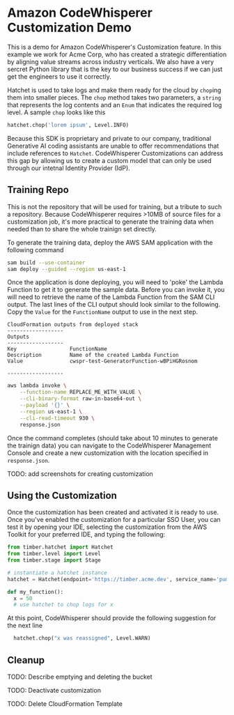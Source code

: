 # Amazon CodeWhisperer Customization Demo

This is a demo for Amazon CodeWhisperer's Customization feature. In this example we work for Acme Corp, who has created a strategic differentiation by aligning value streams across industry verticals. We also have a very sercret Python library that is the key to our business success if we can just get the engineers to use it correctly.

Hatchet is used to take logs and make them ready for the cloud by `chop`ing them into smaller pieces. The `chop` method takes two parameters, a `string` that represents the log contents and an `Enum` that indicates the required log level. A sample `chop` looks like this

```python
hatchet.chop('lorem ipsum', Level.INFO)
```

Because this SDK is proprietary and private to our company, traditional Generative AI coding assistants are unable to offer recommendations that include references to `Hatchet`. CodeWhisperer Customizations can address this gap by allowing us to create a custom model that can only be used through our intetnal Identity Provider (IdP).

## Training Repo

This is not the repository that will be used for training, but a tribute to such a repository. Because CodeWhisperer requires >10MB of source files for a customization job, it's more practical to generate the training data when needed than to share the whole trainign set directly.

To generate the training data, deploy the AWS SAM application with the following command

```bash
sam build --use-container
sam deploy --guided --region us-east-1
```

Once the application is done deploying, you will need to 'poke' the Lambda Function to get it to generate the sample data. Before you can invoke it, you will need to retrieve the name of the Lambda Function from the SAM CLI output. The last lines of the CLI output should look similar to the following. Copy the `Value` for the `FunctionName` output to use in the next step.

```
CloudFormation outputs from deployed stack
------------------
Outputs                  
------------------
Key                 FunctionName
Description         Name of the created Lambda Function
Value               cwspr-test-GeneratorFunction-wBPiHGRosnom

------------------
```

```bash
aws lambda invoke \
    --function-name REPLACE_ME_WITH_VALUE \
    --cli-binary-format raw-in-base64-out \
    --payload '{}' \
    --region us-east-1 \
    --cli-read-timeout 930 \
    response.json
```

Once the command completes (should take about 10 minutes to generate the trainign data) you can navigate to the CodeWhisperer Management Console and create a new customization with the location specified in `response.json`.

TODO: add screenshots for creating customization

## Using the Customization
Once the customization has been created and activated it is ready to use. Once you've enabled the customization for a particular SSO User, you can test it by opening your IDE, selecting the customization from the AWS Toolkit for your preferred IDE, and typing the following:

```python
from timber.hatchet import Hatchet
from timber.level import Level
from timber.stage import Stage

# instantiate a hatchet instance
hatchet = Hatchet(endpoint='https://timber.acme.dev', service_name='pumpkin', stage=Stage.Prod)

def my_function():
  x = 50
  # use hatchet to chop logs for x
```
At this point, CodeWhisperer should provide the following suggestion for the next line

```python
  hatchet.chop("x was reassigned", Level.WARN)
```


## Cleanup

TODO: Describe emptying and deleting the bucket

TODO: Deactivate customization

TODO: Delete CloudFormation Template

